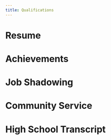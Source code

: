 ```yaml
---
title: Qualifications
---
```


# Resume

<!-- 
  TODO: Add embedded resume
  ? pdf?
-->

# Achievements

<!-- TODO: Get list of accomplishments -->

# Job Shadowing

<!--
  TODO: Add job shadowing info
  ? Write about online job shadowing or embed journal?
-->

# Community Service

<!-- TODO: Add community service info -->

# High School Transcript

<!-- TODO: Get transcript and embed it -->

